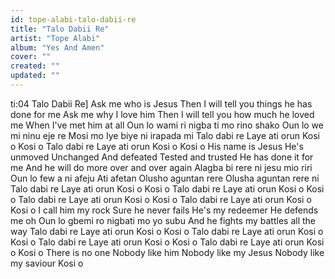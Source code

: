 ```yaml
---
id: tope-alabi-talo-dabii-re
title: "Talo Dabii Re"
artist: "Tope Alabi"
album: "Yes And Amen"
cover: ""
created: ""
updated: ""
---
```


ti:04 Talo Dabii Re]
Ask me who is Jesus
Then I will tell you things he has done for me
Ask me why I love him
Then I will tell you how much he loved me
When I've met him at all
Oun lo wami ri nigba ti mo rino shako
Oun lo we mi ninu eje re
Mosi mo
Iye biye ni irapada mi
Talo dabi re
Laye ati orun
Kosi o
Kosi o
Talo dabi re
Laye ati orun
Kosi o
Kosi o
His name is Jesus
He's unmoved
Unchanged
And defeated
Tested and trusted
He has done it for me
And he will do more over and over again
Alagba bi rere ni jesu mio riri
Oun lo few a ni afeju
Ati afetan
Olusho aguntan rere
Olusha aguntan rere ni
Talo dabi re
Laye ati orun
Kosi o
Kosi o
Talo dabi re
Laye ati orun
Kosi o
Kosi o
Talo dabi re
Laye ati orun
Kosi o
Kosi o
Talo dabi re
Laye ati orun
Kosi o
Kosi o
I call him my rock
Sure he never fails
He's my redeemer
He defends me oh
Oun lo gbemi ro nigbati mo yo subu
And he fights my battles all the way
Talo dabi re
Laye ati orun
Kosi o
Kosi o
Talo dabi re
Laye ati orun
Kosi o
Kosi o
Talo dabi re
Laye ati orun
Kosi o
Kosi o
Talo dabi re
Laye ati orun
Kosi o
Kosi o
There is no one
Nobody like him
Nobody like my Jesus
Nobody like my saviour
Kosi o